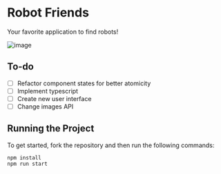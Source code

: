 # Robot Friends

Your favorite application to find robots!

![image](https://user-images.githubusercontent.com/12193814/84701467-6ddee480-af2b-11ea-8da7-e06fc229d0da.png)

## To-do

- [ ] Refactor component states for better atomicity
- [ ] Implement typescript
- [ ] Create new user interface
- [ ] Change images API

## Running the Project

To get started, fork the repository and then run the following commands:

    npm install
    npm run start
